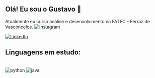 ## Olá! Eu sou o Gustavo 👋
Atualmente eu curso análise e desenvolvimento na FATEC - Ferraz de Vasconcelos.
[![Instagram](https://img.shields.io/badge/Instagram-E4405F?style=for-the-badge&logo=instagram&logoColor=white)](https://www.instagram.com/gustavoxyuji/?ref=badge)

[![LinkedIn](https://img.shields.io/badge/LinkedIn-0077B5?style=for-the-badge&logo=linkedin&logoColor=white)](https://www.linkedin.com/in/gustavo-tsutumi-509993269/)


## Linguagens em estudo:

<div style="display: inline_block"><br/>
  <img align="center" alt="python" src="https://img.shields.io/badge/Python-14354C?style=for-the-badge&logo=python&logoColor=white">
  
  <img align="center" alt="java" src="https://img.shields.io/badge/Java-ED8B00?style=for-the-badge&logo=openjdk&logoColor=white">
</div><br/>
